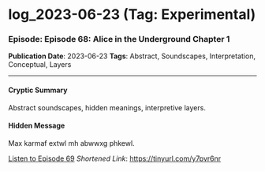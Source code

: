 # log_2023-06-23 (Tag: Experimental)

### Episode: Episode 68: Alice in the Underground Chapter 1

**Publication Date**: 2023-06-23
**Tags**: Abstract, Soundscapes, Interpretation, Conceptual, Layers

---

#### Cryptic Summary
Abstract soundscapes, hidden meanings, interpretive layers.

#### Hidden Message
Max karmaf extwl mh abwwxg phkewl.

[Listen to Episode 69](https://tinyurl.com/y7pvr6nr)
*Shortened Link*: https://tinyurl.com/y7pvr6nr

